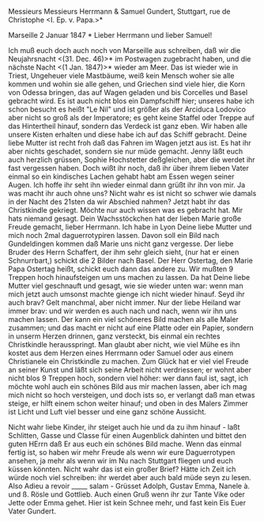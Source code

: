 Messieurs Messieurs Herrmann & Samuel Gundert, Stuttgart, rue de Christophe 
<I. Ep. v. Papa.>*

 Marseille 2 Januar 1847
 <Samstag>*
Lieber Herrmann und lieber Samuel!

Ich muß euch doch auch noch von Marseille aus schreiben, daß wir die Neujahrsnacht <(31. Dec. 46)>* im Postwagen zugebracht haben, und die nächste Nacht <(1 Jan. 1847)>* wieder am Meer. Das ist wieder wie in Triest, Ungeheuer viele Mastbäume, weiß kein Mensch woher sie alle kommen und wohin sie alle gehen, und Griechen sind viele hier, die Korn von Odessa bringen, das auf Wagen geladen und bis Corcelles und Basel gebracht wird. Es ist auch nicht blos ein Dampfschiff hier; unseres habe ich schon besucht es heißt "Le Nil" und ist größer als der Arciduca Lodovico aber nicht so groß als der Imperatore; es geht keine Staffel oder Treppe auf das Hintertheil hinauf, sondern das Verdeck ist ganz eben. Wir haben alle unsere Kisten erhalten und diese habe ich auf das Schiff gebracht. Deine liebe Mutter ist recht froh daß das Fahren im Wagen jetzt aus ist. Es hat ihr aber nichts geschadet, sondern sie nur müde gemacht. Jenny läßt euch auch herzlich grüssen, Sophie Hochstetter deßgleichen, aber die werdet ihr fast vergessen haben. Doch wißt ihr noch, daß ihr über ihrem lieben Vater einmal so ein kindisches Lachen gehabt habt am Essen wegen seiner Augen. Ich hoffe ihr seht ihn wieder einmal dann grüßt ihr ihn von mir. Ja was macht ihr auch ohne uns? Nicht wahr es ist nicht so schwer wie damals in der Nacht des 21sten da wir Abschied nahmen? Jetzt habt ihr das Christkindle gekriegt. Möchte nur auch wissen was es gebracht hat. Mir hats niemand gesagt. Dein Wachsstöckchen hat der lieben Marie große Freude gemacht, lieber Herrmann. Ich habe in Lyon Deine liebe Mutter und mich noch 2mal daguerrotypiren lassen. Davon soll ein Bild nach Gundeldingen kommen daß Marie uns nicht ganz vergesse. Der liebe Bruder des Herrn Schaffert, der ihm sehr gleich sieht, (nur hat er einen Schnurrbart,) schickt die 2 Bilder nach Basel. Der Herr Ostertag, den Marie Papa Ostertag heißt, schickt euch dann das andere zu. Wir mußten 9 Treppen hoch hinaufsteigen um uns machen zu lassen. Da hat Deine liebe Mutter viel geschnauft und gesagt, wie sie wieder unten war: wenn man mich jetzt auch umsonst machte gienge ich nicht wieder hinauf. Seyd ihr auch brav? Gelt manchmal, aber nicht immer. Nur der liebe Heiland war immer brav: und wir werden es auch nach und nach, wenn wir ihn uns machen lassen. Der kann ein viel schöneres Bild machen als alle Maler zusammen; und das macht er nicht auf eine Platte oder ein Papier, sondern in unserm Herzen drinnen, ganz versteckt, bis einmal ein rechtes Christkindle herausspringt. Man glaubt aber nicht, wie viel Mühe es ihn kostet aus dem Herzen eines Herrmann oder Samuel oder aus einem Christianele ein Christkindle zu machen. Zum Glück hat er viel viel Freude an seiner Kunst und läßt sich seine Arbeit nicht verdriessen; er wohnt aber nicht blos 9 Treppen hoch, sondern viel höher: wer dann faul ist, sagt, ich möchte wohl auch ein schönes Bild aus mir machen lassen, aber ich mag mich nicht so hoch versteigen, und doch ists so, er verlangt daß man etwas steige, er hilft einem schon weiter hinauf; und oben in des Malers Zimmer ist Licht und Luft viel besser und eine ganz schöne Aussicht.

Nicht wahr liebe Kinder, ihr steiget auch hie und da zu ihm hinauf - laßt Schlitten, Gasse und Classe für einen Augenblick dahinten und bittet den guten HErrn daß Er aus euch ein schönes Bild mache. Wenn das einmal fertig ist, so haben wir mehr Freude als wenn wir eure Daguerrotypen ansehen, ja mehr als wenn wir im Nu nach Stuttgart fliegen und euch küssen könnten. 
Nicht wahr das ist ein großer Brief? Hätte ich Zeit ich würde noch viel schreiben: ihr werdet aber auch bald müde seyn zu lesen. Also Adieu a revoir _____ salam - Grüsset Adolph, Gustav Emma, Nanele à. und ß. Rösle und Gottlieb. Auch einen Gruß wenn ihr zur Tante Vike oder Jette oder Emma gehet. Hier ist kein Schnee mehr, und fast kein Eis
 Euer Vater Gundert.
